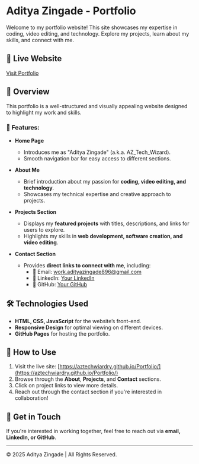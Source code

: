 # Aditya Zingade - Portfolio

Welcome to my portfolio website! This site showcases my expertise in coding, video editing, and technology. Explore my projects, learn about my skills, and connect with me.

## 🔗 Live Website
[Visit Portfolio](https://aztechwiardry.github.io/Portfolio/)

## 📌 Overview

This portfolio is a well-structured and visually appealing website designed to highlight my work and skills.

### 🌟 Features:

- **Home Page**  
  - Introduces me as "Aditya Zingade" (a.k.a. AZ_Tech_Wizard).
  - Smooth navigation bar for easy access to different sections.
  
- **About Me**  
  - Brief introduction about my passion for **coding, video editing, and technology**.
  - Showcases my technical expertise and creative approach to projects.

- **Projects Section**  
  - Displays my **featured projects** with titles, descriptions, and links for users to explore.
  - Highlights my skills in **web development, software creation, and video editing**.

- **Contact Section**  
  - Provides **direct links to connect with me**, including:
    - 📧 Email: work.adityazingade896@gmail.com
    - 🔗 LinkedIn: [Your LinkedIn](#)
    - 🐙 GitHub: [Your GitHub](#)

## 🛠 Technologies Used

- **HTML, CSS, JavaScript** for the website’s front-end.
- **Responsive Design** for optimal viewing on different devices.
- **GitHub Pages** for hosting the portfolio.

## 🚀 How to Use

1. Visit the live site: [https://aztechwiardry.github.io/Portfolio/](https://aztechwiardry.github.io/Portfolio/)
2. Browse through the **About**, **Projects**, and **Contact** sections.
3. Click on project links to view more details.
4. Reach out through the contact section if you're interested in collaboration!

## 📢 Get in Touch

If you're interested in working together, feel free to reach out via **email, LinkedIn, or GitHub**.

---

© 2025 Aditya Zingade | All Rights Reserved.
